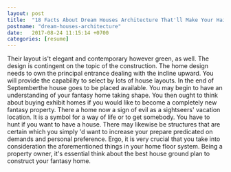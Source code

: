 ```yaml
---
layout: post
title:  "18 Facts About Dream Houses Architecture That'll Make Your Hair Stand on End"
postname: "dream-houses-architecture"
date:   2017-08-24 11:15:14 +0700
categories: [resume]
---
```

Their layout is't elegant and contemporary however green, as well. The design is contingent on the topic of the construction. The home design needs to own the principal entrance dealing with the incline upward. You will provide the capability to select by lots of house layouts. In the end of Septemberthe house goes to be placed available. You may begin to have an understanding of your fantasy home taking shape. You then ought to think about buying exhibit homes if you would like to become a completely new fantasy property. There a home now a sign of evil as a sightseers' vacation location. It is a symbol for a way of life or to get somebody. You have to hunt if you want to have a house. There may likewise be structures that are certain which you simply 'd want to increase your prepare predicated on demands and personal preference. Ergo, it is very crucial that you take into consideration the aforementioned things in your home floor system. Being a property owner, it's essential think about the best house ground plan to construct your fantasy home.
